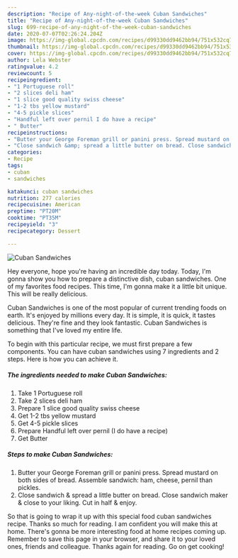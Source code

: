 ```yaml
---
description: "Recipe of Any-night-of-the-week Cuban Sandwiches"
title: "Recipe of Any-night-of-the-week Cuban Sandwiches"
slug: 699-recipe-of-any-night-of-the-week-cuban-sandwiches
date: 2020-07-07T02:26:24.204Z
image: https://img-global.cpcdn.com/recipes/d99330dd9462bb94/751x532cq70/cuban-sandwiches-recipe-main-photo.jpg
thumbnail: https://img-global.cpcdn.com/recipes/d99330dd9462bb94/751x532cq70/cuban-sandwiches-recipe-main-photo.jpg
cover: https://img-global.cpcdn.com/recipes/d99330dd9462bb94/751x532cq70/cuban-sandwiches-recipe-main-photo.jpg
author: Lela Webster
ratingvalue: 4.2
reviewcount: 5
recipeingredient:
- "1 Portuguese roll"
- "2 slices deli ham"
- "1 slice good quality swiss cheese"
- "1-2 tbs yellow mustard"
- "4-5 pickle slices"
- "Handful left over pernil I do have a recipe"
- " Butter"
recipeinstructions:
- "Butter your George Foreman grill or panini press. Spread mustard on both sides of bread. Assemble sandwich: ham, cheese, pernil than pickles."
- "Close sandwich &amp; spread a little butter on bread. Close sandwich maker &amp; close to your liking. Cut in half &amp; enjoy."
categories:
- Recipe
tags:
- cuban
- sandwiches

katakunci: cuban sandwiches 
nutrition: 277 calories
recipecuisine: American
preptime: "PT20M"
cooktime: "PT35M"
recipeyield: "3"
recipecategory: Dessert

---
```



![Cuban Sandwiches](https://img-global.cpcdn.com/recipes/d99330dd9462bb94/751x532cq70/cuban-sandwiches-recipe-main-photo.jpg)

Hey everyone, hope you're having an incredible day today. Today, I'm gonna show you how to prepare a distinctive dish, cuban sandwiches. One of my favorites food recipes. This time, I'm gonna make it a little bit unique. This will be really delicious.

Cuban Sandwiches is one of the most popular of current trending foods on earth. It's enjoyed by millions every day. It is simple, it is quick, it tastes delicious. They're fine and they look fantastic. Cuban Sandwiches is something that I've loved my entire life.




To begin with this particular recipe, we must first prepare a few components. You can have cuban sandwiches using 7 ingredients and 2 steps. Here is how you can achieve it.

<!--inarticleads1-->

##### The ingredients needed to make Cuban Sandwiches:

1. Take 1 Portuguese roll
1. Take 2 slices deli ham
1. Prepare 1 slice good quality swiss cheese
1. Get 1-2 tbs yellow mustard
1. Get 4-5 pickle slices
1. Prepare Handful left over pernil (I do have a recipe)
1. Get  Butter




<!--inarticleads2-->

##### Steps to make Cuban Sandwiches:

1. Butter your George Foreman grill or panini press. Spread mustard on both sides of bread. Assemble sandwich: ham, cheese, pernil than pickles.
1. Close sandwich &amp; spread a little butter on bread. Close sandwich maker &amp; close to your liking. Cut in half &amp; enjoy.




So that is going to wrap it up with this special food cuban sandwiches recipe. Thanks so much for reading. I am confident you will make this at home. There's gonna be more interesting food at home recipes coming up. Remember to save this page in your browser, and share it to your loved ones, friends and colleague. Thanks again for reading. Go on get cooking!
